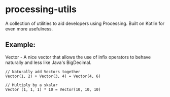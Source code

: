 # processing-utils
A collection of utilities to aid developers using Processing. Built on Kotlin for even more usefulness.

Example:  
-----
Vector - A nice vector that allows the use of infix operators to behave naturally and less like Java's BigDecimal.

    // Naturally add Vectors together
    Vector(1, 2) + Vector(3, 4) = Vector(4, 6)
    
    // Multiply by a skalar
    Vector (1, 1, 1) * 10 = Vector(10, 10, 10)

